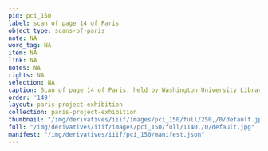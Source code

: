 ```yaml
---
pid: pci_150
label: scan of page 14 of Paris
object_type: scans-of-paris
note: NA
word_tag: NA
item: NA
link: NA
notes: NA
rights: NA
selection: NA
caption: Scan of page 14 of Paris, held by Washington University Libraries
order: '149'
layout: paris-project-exhibition
collection: paris-project-exhibition
thumbnail: "/img/derivatives/iiif/images/pci_150/full/250,/0/default.jpg"
full: "/img/derivatives/iiif/images/pci_150/full/1140,/0/default.jpg"
manifest: "/img/derivatives/iiif/pci_150/manifest.json"
---
```

